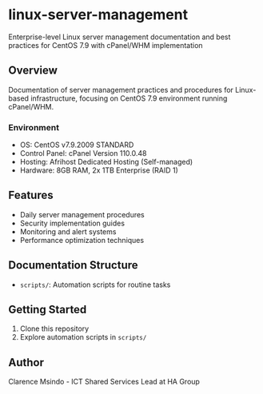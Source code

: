 # linux-server-management
Enterprise-level Linux server management documentation and best practices for CentOS 7.9 with cPanel/WHM implementation

## Overview
Documentation of server management practices and procedures for Linux-based infrastructure, focusing on CentOS 7.9 environment running cPanel/WHM.

### Environment
- OS: CentOS v7.9.2009 STANDARD
- Control Panel: cPanel Version 110.0.48
- Hosting: Afrihost Dedicated Hosting (Self-managed)
- Hardware: 8GB RAM, 2x 1TB Enterprise (RAID 1)

## Features
- Daily server management procedures
- Security implementation guides
- Monitoring and alert systems
- Performance optimization techniques

## Documentation Structure
- `scripts/`: Automation scripts for routine tasks

## Getting Started
1. Clone this repository
2. Explore automation scripts in `scripts/`

## Author
Clarence Msindo - ICT Shared Services Lead at HA Group


